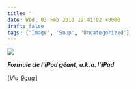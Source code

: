 ```yaml
---
title: ''
date: Wed, 03 Feb 2010 19:41:02 +0000
draft: false
tags: ['Image', 'Soup', 'Uncategorized']
---
```


![](https://madd0.files.wordpress.com/2010/02/tumblr_kxa6ogrpfc1qzn0y8o1_500.jpg)

**_Formule de l'iPod géant, a.k.a. l'iPad_**

\[_Via_ [_9gag_](http://9gag.com/gag/17909)\]